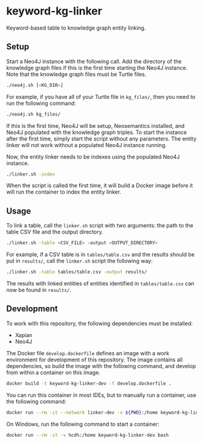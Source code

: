 # keyword-kg-linker
Keyword-based table to knowledge graph entity linking.

## Setup
Start a Neo4J instance with the following call.
Add the directory of the knowledge graph files if this is the first time starting the Neo4J instance.
Note that the knowledge graph files must be Turtle files.

```bash
./neo4j.sh [<KG_DIR>]
```

For example, if you have all of your Turtle file in `kg_files/`, then you need to run the following command:

```bash
./neo4j.sh kg_files/
```

If this is the first time, Neo4J will be setup, Neosemantics installed, and Neo4J populated with the knowledge graph triples.
To start the instance after the first time, simply start the script without any parameters.
The entity linker will not work without a populated Neo4J instance running.

Now, the entity linker needs to be indexes using the populated Neo4J instance.

```bash
./linker.sh -index
```

When the script is called the first time, it will build a Docker image before it will run the container to index the entity linker.

## Usage
To link a table, call the `linker.sh` script with two arguments: the path to the table CSV file and the output directory.

```bash
./linker.sh -table <CSV_FILE> -output <OUTPUT_DIRECTORY>
```

For example, if a CSV table is in `tables/table.csv` and the results should be put in `results/`, call the `linker.sh` script the following way:

```bash
./linker.sh -table tables/table.csv -output results/
```

The results with linked entities of entities identified in `tables/table.csv` can now be found in `results/`.

## Development
To work with this repository, the following dependencies must be installed:

- Xapian
- Neo4J

The Docker file `develop.dockerfile` defines an image with a work environment for development of this repository.
The image contains all dependencies, so build the image with the following command, and develop from within a container on this image.

```bash
docker build -t keyword-kg-linker-dev -f develop.dockerfile .
```

You can run this container in most IDEs, but to manually run a container, use the following command:

```bash
docker run --rm -it --network linker-dev -v ${PWD}:/home keyword-kg-linker-dev bash
```

On Windows, run the following command to start a container:

```bash
docker run --rm -it -v %cd%:/home keyword-kg-linker-dev bash
```

